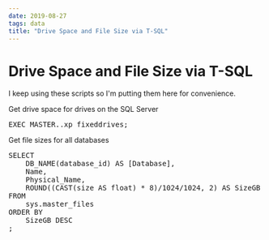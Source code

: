 ```yaml
---
date: 2019-08-27
tags: data
title: "Drive Space and File Size via T-SQL"
---
```

# Drive Space and File Size via T-SQL

I keep using these scripts so I'm putting them here for convenience.

Get drive space for drives on the SQL Server

<pre data-enlighter-language="sql">
EXEC MASTER..xp_fixeddrives;
</pre>

Get file sizes for all databases

<pre data-enlighter-language="sql">
SELECT
    DB_NAME(database_id) AS [Database],
    Name,
    Physical_Name,
    ROUND((CAST(size AS float) * 8)/1024/1024, 2) AS SizeGB
FROM
    sys.master_files
ORDER BY
    SizeGB DESC
;
</pre>
